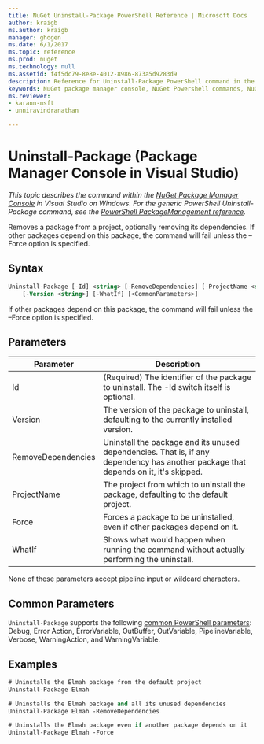 ```yaml
---
title: NuGet Uninstall-Package PowerShell Reference | Microsoft Docs
author: kraigb
ms.author: kraigb
manager: ghogen
ms.date: 6/1/2017
ms.topic: reference
ms.prod: nuget
ms.technology: null
ms.assetid: f4f5dc79-8e8e-4012-8986-873a5d9283d9
description: Reference for Uninstall-Package PowerShell command in the NuGet Package Manager Console in Visual Studio.
keywords: NuGet package manager console, NuGet Powershell commands, NuGet Powershell reference, Uninstall-Package
ms.reviewer:
- karann-msft
- unniravindranathan

---
```


# Uninstall-Package (Package Manager Console in Visual Studio)

*This topic describes the command within the [NuGet Package Manager Console](Package-Manager-Console.md) in Visual Studio on Windows. For the generic PowerShell Uninstall-Package command, see the [PowerShell PackageManagement reference](/powershell/module/packagemanagement/?view=powershell-6).*

Removes a package from a project, optionally removing its dependencies. If other packages depend on this package, the command will fail unless the –Force option is specified.

## Syntax

```ps
Uninstall-Package [-Id] <string> [-RemoveDependencies] [-ProjectName <string>] [-Force]
    [-Version <string>] [-WhatIf] [<CommonParameters>]
```

If other packages depend on this package, the command will fail unless the –Force option is specified.

## Parameters

| Parameter | Description |
| --- | --- |
| Id | (Required) The identifier of the package to uninstall. The -Id switch itself is optional. |
| Version | The version of the package to uninstall, defaulting to the currently installed version. |
| RemoveDependencies | Uninstall the package and its unused dependencies. That is, if any dependency has another package that depends on it, it's skipped. |
| ProjectName | The project from which to uninstall the package, defaulting to the default project. |
| Force | Forces a package to be uninstalled, even if other packages depend on it. |
| WhatIf | Shows what would happen when running the command without actually performing the uninstall. |

None of these parameters accept pipeline input or wildcard characters.

## Common Parameters

`Uninstall-Package` supports the following [common PowerShell parameters](http://go.microsoft.com/fwlink/?LinkID=113216): Debug, Error Action, ErrorVariable, OutBuffer, OutVariable, PipelineVariable, Verbose, WarningAction, and WarningVariable.

## Examples

```ps
# Uninstalls the Elmah package from the default project
Uninstall-Package Elmah

# Uninstalls the Elmah package and all its unused dependencies
Uninstall-Package Elmah -RemoveDependencies 

# Uninstalls the Elmah package even if another package depends on it
Uninstall-Package Elmah -Force
```
